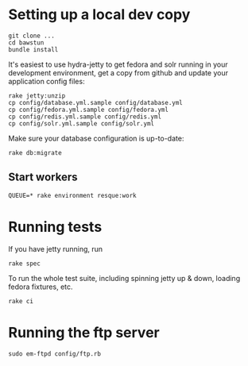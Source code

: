 # Setting up a local dev copy

```
git clone ...
cd bawstun
bundle install
```

It's easiest to use hydra-jetty to get fedora and solr running in your development environment, get a copy from github and update your application config files:
```
rake jetty:unzip
cp config/database.yml.sample config/database.yml
cp config/fedora.yml.sample config/fedora.yml
cp config/redis.yml.sample config/redis.yml
cp config/solr.yml.sample config/solr.yml
```

Make sure your database configuration is up-to-date:
```
rake db:migrate
```

## Start workers
```
QUEUE=* rake environment resque:work
```

# Running tests


If you have jetty running, run 

```
rake spec
```

To run the whole test suite, including spinning jetty up & down, loading fedora fixtures, etc. 
```
rake ci
```

# Running the ftp server

```
sudo em-ftpd config/ftp.rb
```
